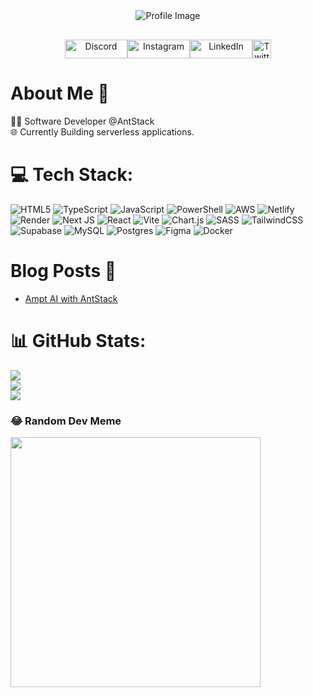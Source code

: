 <div align="center" style="display: flex; flex-direction: column; justify-content: space-between; align-items: center;">
  <img src="https://camo.githubusercontent.com/14b3dea814817c13a461bee1a273ad6c79ca1b01087fd28457c3de207fba7d31/68747470733a2f2f6d656469612e67697068792e636f6d2f6d656469612f627273454f314a617942566a612f67697068792e676966" alt="Profile Image">
  <div align="center" style="display: flex; flex-direction: row; justify-content: space-between; align-items: center; padding-top: 30px;">
    <a href="https://discord.gg/mohammedkhan_43213"><img src="https://img.shields.io/badge/Discord-%237289DA.svg?logo=discord&logoColor=white" alt="Discord" width="100" height="30"></a>
    <a href="https://instagram.com/mohd_khan09"><img src="https://img.shields.io/badge/Instagram-%23E4405F.svg?logo=Instagram&logoColor=white" alt="Instagram" width="100" height="30"></a>
    <a href="https://linkedin.com/in/mohammed-khan-627402203"><img src="https://img.shields.io/badge/LinkedIn-%230077B5.svg?logo=linkedin&logoColor=white" alt="LinkedIn" width="100" height="30"></a>
    <a href="https://x.com/@MohammedKh35842"><img src="https://img.freepik.com/free-vector/new-2023-twitter-logo-x-icon-design_1017-45418.jpg?w=1060&t=st=1710066159~exp=1710066759~hmac=9c7649a97972dc035db247c3eff934f42d4c80708d8947a08f33226145dbae9b" alt="Twitter" width="30" height="30"></a>
  </div>
</div>




# About Me 📝
👨‍💻 Software Developer @AntStack<br>🌐 Currently Building serverless applications.

# 💻 Tech Stack:
![HTML5](https://img.shields.io/badge/html5-%23E34F26.svg?style=for-the-badge&logo=html5&logoColor=white) ![TypeScript](https://img.shields.io/badge/typescript-%23007ACC.svg?style=for-the-badge&logo=typescript&logoColor=white) ![JavaScript](https://img.shields.io/badge/javascript-%23323330.svg?style=for-the-badge&logo=javascript&logoColor=%23F7DF1E) ![PowerShell](https://img.shields.io/badge/PowerShell-%235391FE.svg?style=for-the-badge&logo=powershell&logoColor=white) ![AWS](https://img.shields.io/badge/AWS-%23FF9900.svg?style=for-the-badge&logo=amazon-aws&logoColor=white) ![Netlify](https://img.shields.io/badge/netlify-%23000000.svg?style=for-the-badge&logo=netlify&logoColor=#00C7B7) ![Render](https://img.shields.io/badge/Render-%46E3B7.svg?style=for-the-badge&logo=render&logoColor=white) ![Next JS](https://img.shields.io/badge/Next-black?style=for-the-badge&logo=next.js&logoColor=white) ![React](https://img.shields.io/badge/react-%2320232a.svg?style=for-the-badge&logo=react&logoColor=%2361DAFB) ![Vite](https://img.shields.io/badge/vite-%23646CFF.svg?style=for-the-badge&logo=vite&logoColor=white) ![Chart.js](https://img.shields.io/badge/chart.js-F5788D.svg?style=for-the-badge&logo=chart.js&logoColor=white) ![SASS](https://img.shields.io/badge/SASS-hotpink.svg?style=for-the-badge&logo=SASS&logoColor=white) ![TailwindCSS](https://img.shields.io/badge/tailwindcss-%2338B2AC.svg?style=for-the-badge&logo=tailwind-css&logoColor=white) ![Supabase](https://img.shields.io/badge/Supabase-3ECF8E?style=for-the-badge&logo=supabase&logoColor=white) ![MySQL](https://img.shields.io/badge/mysql-%2300000f.svg?style=for-the-badge&logo=mysql&logoColor=white) ![Postgres](https://img.shields.io/badge/postgres-%23316192.svg?style=for-the-badge&logo=postgresql&logoColor=white) ![Figma](https://img.shields.io/badge/figma-%23F24E1E.svg?style=for-the-badge&logo=figma&logoColor=white) ![Docker](https://img.shields.io/badge/docker-%230db7ed.svg?style=for-the-badge&logo=docker&logoColor=white)

# Blog Posts 🚀
- [Ampt AI with AntStack](https://www.getampt.com/blog/ampt-ai-with-antstack/)

# 📊 GitHub Stats:
![](https://github-readme-stats.vercel.app/api?username=mohd-khan09&theme=dark&hide_border=false&include_all_commits=false&count_private=false)<br/>
![](https://github-readme-streak-stats.herokuapp.com/?user=mohd-khan09&theme=dark&hide_border=false)<br/>
![](https://github-readme-stats.vercel.app/api/top-langs/?username=mohd-khan09&theme=dark&hide_border=false&include_all_commits=false&count_private=false&layout=compact)

### 😂 Random Dev Meme
<img src='https://randommeme-five.vercel.app/' style="height: 400px;"/>



<!-- Proudly created with GPRM ( https://gprm.itsvg.in ) -->

